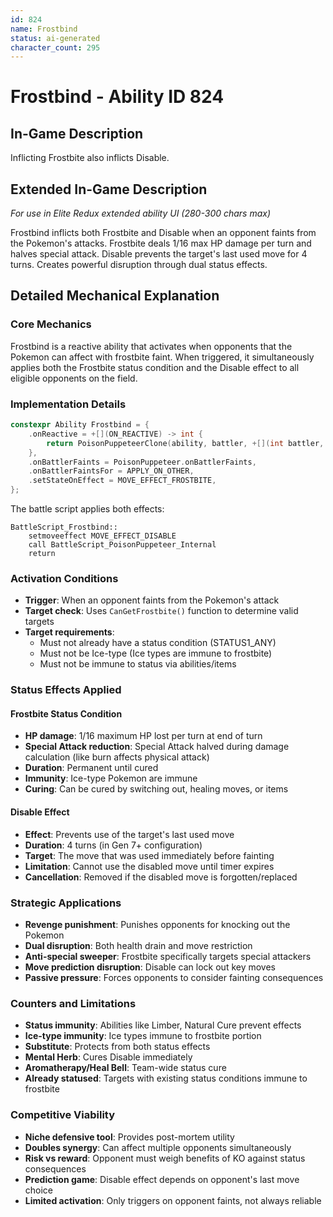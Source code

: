 ```yaml
---
id: 824
name: Frostbind
status: ai-generated
character_count: 295
---
```


# Frostbind - Ability ID 824

## In-Game Description
Inflicting Frostbite also inflicts Disable.

## Extended In-Game Description
*For use in Elite Redux extended ability UI (280-300 chars max)*

Frostbind inflicts both Frostbite and Disable when an opponent faints from the Pokemon's attacks. Frostbite deals 1/16 max HP damage per turn and halves special attack. Disable prevents the target's last used move for 4 turns. Creates powerful disruption through dual status effects.

## Detailed Mechanical Explanation

### Core Mechanics
Frostbind is a reactive ability that activates when opponents that the Pokemon can affect with frostbite faint. When triggered, it simultaneously applies both the Frostbite status condition and the Disable effect to all eligible opponents on the field.

### Implementation Details
```cpp
constexpr Ability Frostbind = {
    .onReactive = +[](ON_REACTIVE) -> int {
        return PoisonPuppeteerClone(ability, battler, +[](int battler, int target) { return (int)CanGetFrostbite(battler); }, BattleScript_Frostbind);
    },
    .onBattlerFaints = PoisonPuppeteer.onBattlerFaints,
    .onBattlerFaintsFor = APPLY_ON_OTHER,
    .setStateOnEffect = MOVE_EFFECT_FROSTBITE,
};
```

The battle script applies both effects:
```assembly
BattleScript_Frostbind::
	setmoveeffect MOVE_EFFECT_DISABLE
	call BattleScript_PoisonPuppeteer_Internal
	return
```

### Activation Conditions
- **Trigger**: When an opponent faints from the Pokemon's attack
- **Target check**: Uses `CanGetFrostbite()` function to determine valid targets
- **Target requirements**: 
  - Must not already have a status condition (STATUS1_ANY)
  - Must not be Ice-type (Ice types are immune to frostbite)
  - Must not be immune to status via abilities/items

### Status Effects Applied

#### Frostbite Status Condition
- **HP damage**: 1/16 maximum HP lost per turn at end of turn
- **Special Attack reduction**: Special Attack halved during damage calculation (like burn affects physical attack)
- **Duration**: Permanent until cured
- **Immunity**: Ice-type Pokemon are immune
- **Curing**: Can be cured by switching out, healing moves, or items

#### Disable Effect
- **Effect**: Prevents use of the target's last used move
- **Duration**: 4 turns (in Gen 7+ configuration)
- **Target**: The move that was used immediately before fainting
- **Limitation**: Cannot use the disabled move until timer expires
- **Cancellation**: Removed if the disabled move is forgotten/replaced

### Strategic Applications
- **Revenge punishment**: Punishes opponents for knocking out the Pokemon
- **Dual disruption**: Both health drain and move restriction
- **Anti-special sweeper**: Frostbite specifically targets special attackers
- **Move prediction disruption**: Disable can lock out key moves
- **Passive pressure**: Forces opponents to consider fainting consequences

### Counters and Limitations
- **Status immunity**: Abilities like Limber, Natural Cure prevent effects
- **Ice-type immunity**: Ice types immune to frostbite portion
- **Substitute**: Protects from both status effects
- **Mental Herb**: Cures Disable immediately
- **Aromatherapy/Heal Bell**: Team-wide status cure
- **Already statused**: Targets with existing status conditions immune to frostbite

### Competitive Viability
- **Niche defensive tool**: Provides post-mortem utility
- **Doubles synergy**: Can affect multiple opponents simultaneously  
- **Risk vs reward**: Opponent must weigh benefits of KO against status consequences
- **Prediction game**: Disable effect depends on opponent's last move choice
- **Limited activation**: Only triggers on opponent faints, not always reliable